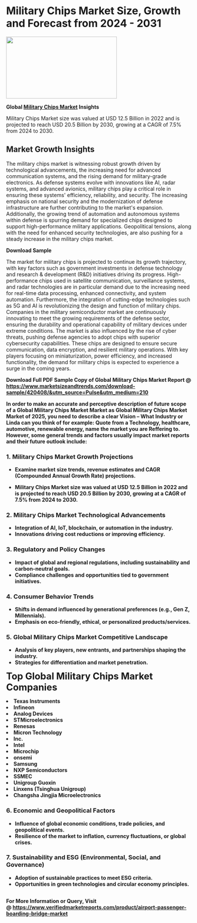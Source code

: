 <H1>Military Chips Market Size, Growth and Forecast from 2024 - 2031</H1><img class="aligncenter size-medium wp-image-584254" src="https://thirdeyenews.in/wp-content/uploads/2024/09/Global-Market-Research-300x168.jpeg" alt="" width="300" height="168" /><p><strong>Global&nbsp;<a href="https://www.marketsizeandtrends.com/download-sample/420408/&amp;utm_source=Pulse&amp;utm_medium=210">Military Chips Market</a> Insights</strong></p><p>Military Chips Market size was valued at USD 12.5 Billion in 2022 and is projected to reach USD 20.5 Billion by 2030, growing at a CAGR of 7.5% from 2024 to 2030.</p><p><h2>Market Growth Insights</h2> <p>The military chips market is witnessing robust growth driven by technological advancements, the increasing need for advanced communication systems, and the rising demand for military-grade electronics. As defense systems evolve with innovations like AI, radar systems, and advanced avionics, military chips play a critical role in ensuring these systems' efficiency, reliability, and security. The increasing emphasis on national security and the modernization of defense infrastructure are further contributing to the market's expansion. Additionally, the growing trend of automation and autonomous systems within defense is spurring demand for specialized chips designed to support high-performance military applications. Geopolitical tensions, along with the need for enhanced security technologies, are also pushing for a steady increase in the military chips market.</p> <p><strong>Download Sample</strong></p> <p>The market for military chips is projected to continue its growth trajectory, with key factors such as government investments in defense technology and research & development (R&D) initiatives driving its progress. High-performance chips used in satellite communication, surveillance systems, and radar technologies are in particular demand due to the increasing need for real-time data processing, enhanced connectivity, and system automation. Furthermore, the integration of cutting-edge technologies such as 5G and AI is revolutionizing the design and function of military chips. Companies in the military semiconductor market are continuously innovating to meet the growing requirements of the defense sector, ensuring the durability and operational capability of military devices under extreme conditions. The market is also influenced by the rise of cyber threats, pushing defense agencies to adopt chips with superior cybersecurity capabilities. These chips are designed to ensure secure communication, data encryption, and resilient military operations. With key players focusing on miniaturization, power efficiency, and increased functionality, the demand for military chips is expected to experience a surge in the coming years. <p><strong></p><p><span class=""><strong>Download Full PDF Sample Copy of Global Military Chips Market Report</strong> @ <a href="https://www.marketsizeandtrends.com/download-sample/420408/&amp;utm_source=Pulse&amp;utm_medium=210" target="_blank">https://www.marketsizeandtrends.com/download-sample/420408/&amp;utm_source=Pulse&amp;utm_medium=210</a></span></p><p>In order to make an accurate and perceptive description of future scope of a Global&nbsp;Military Chips Market Market as Global&nbsp;Military Chips Market Market of 2025, you need to describe a clear Vision &ndash; What Industry or Linda can you think of for example: Quote from a Technology, healthcare, automotive, renewable energy, name the market you are Reffering to. However, some general trends and factors usually impact market reports and their future outlook include:</p><h3>1.&nbsp;<strong>Military Chips Market Growth Projections</strong></h3><ul><li>Examine market size trends, revenue estimates and CAGR (Compounded Annual Growth Rate) projections.</li><li><p>Military Chips Market size was valued at USD 12.5 Billion in 2022 and is projected to reach USD 20.5 Billion by 2030, growing at a CAGR of 7.5% from 2024 to 2030.</p></li></ul><h3>2.&nbsp;<strong>Military Chips Market Technological Advancements</strong></h3><ul><li>Integration of AI, IoT, blockchain, or automation in the industry.</li><li>Innovations driving cost reductions or improving efficiency.</li></ul><h3>3.&nbsp;<strong>Regulatory and Policy Changes</strong></h3><ul><li>Impact of global and regional regulations, including sustainability and carbon-neutral goals.</li><li>Compliance challenges and opportunities tied to government initiatives.</li></ul><h3>4.&nbsp;<strong>Consumer Behavior Trends</strong></h3><ul><li>Shifts in demand influenced by generational preferences (e.g., Gen Z, Millennials).</li><li>Emphasis on eco-friendly, ethical, or personalized products/services.</li></ul><h3>5.&nbsp;<strong>Global Military Chips Market Competitive Landscape</strong></h3><ul><li>Analysis of key players, new entrants, and partnerships shaping the industry.</li><li>Strategies for differentiation and market penetration.</li></ul><p data-pm-slice="1 1 []"><span style="color: inherit; font-family: inherit; font-size: 25px;">Top Global Military Chips Market Companies</span></p><div class="" data-test-id=""><p><li>Texas Instruments</li><li> Infineon</li><li> Analog Devices</li><li> STMicroelectronics</li><li> Renesas</li><li> Micron Technology</li><li> Inc.</li><li> Intel</li><li> Microchip</li><li> onsemi</li><li> Samsung</li><li> NXP Semiconductors</li><li> SSMEC</li><li> Unigroup Guoxin</li><li> Linxens (Tsinghua Unigroup)</li><li> Changsha Jingjia Microelectronics</li></p></div><h3>6.&nbsp;<strong>Economic and Geopolitical Factors</strong></h3><ul><li>Influence of global economic conditions, trade policies, and geopolitical events.</li><li>Resilience of the market to inflation, currency fluctuations, or global crises.</li></ul><h3>7.&nbsp;<strong>Sustainability and ESG (Environmental, Social, and Governance)</strong></h3><ul><li>Adoption of sustainable practices to meet ESG criteria.</li><li>Opportunities in green technologies and circular economy principles.</li></ul><h2><strong style="font-size: 14px;">For More Information or Query, Visit @&nbsp;</strong><a style="background-color: #ffffff; font-size: 14px;" href="https://www.marketsizeandtrends.com/report/military-chips-market/" target="_blank">https://www.verifiedmarketreports.com/product/airport-passenger-boarding-bridge-market</a></h2>
